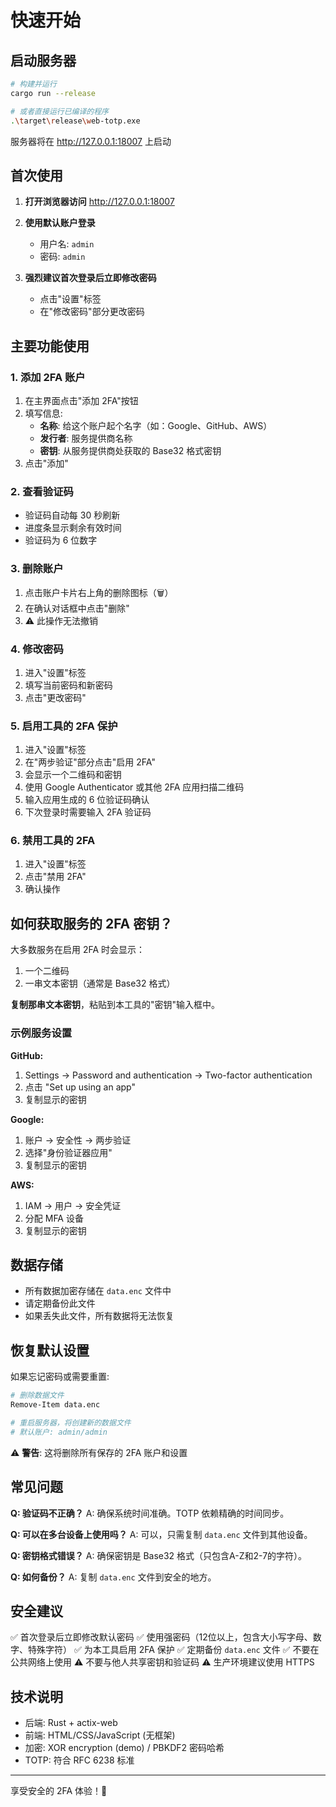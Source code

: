 # 快速开始

## 启动服务器

```bash
# 构建并运行
cargo run --release

# 或者直接运行已编译的程序
.\target\release\web-totp.exe
```

服务器将在 http://127.0.0.1:18007 上启动

## 首次使用

1. **打开浏览器访问** http://127.0.0.1:18007

2. **使用默认账户登录**
   - 用户名: `admin`
   - 密码: `admin`

3. **强烈建议首次登录后立即修改密码**
   - 点击"设置"标签
   - 在"修改密码"部分更改密码

## 主要功能使用

### 1. 添加 2FA 账户

1. 在主界面点击"添加 2FA"按钮
2. 填写信息:
   - **名称**: 给这个账户起个名字（如：Google、GitHub、AWS）
   - **发行者**: 服务提供商名称
   - **密钥**: 从服务提供商处获取的 Base32 格式密钥
3. 点击"添加"

### 2. 查看验证码

- 验证码自动每 30 秒刷新
- 进度条显示剩余有效时间
- 验证码为 6 位数字

### 3. 删除账户

1. 点击账户卡片右上角的删除图标（🗑️）
2. 在确认对话框中点击"删除"
3. ⚠️ 此操作无法撤销

### 4. 修改密码

1. 进入"设置"标签
2. 填写当前密码和新密码
3. 点击"更改密码"

### 5. 启用工具的 2FA 保护

1. 进入"设置"标签
2. 在"两步验证"部分点击"启用 2FA"
3. 会显示一个二维码和密钥
4. 使用 Google Authenticator 或其他 2FA 应用扫描二维码
5. 输入应用生成的 6 位验证码确认
6. 下次登录时需要输入 2FA 验证码

### 6. 禁用工具的 2FA

1. 进入"设置"标签
2. 点击"禁用 2FA"
3. 确认操作

## 如何获取服务的 2FA 密钥？

大多数服务在启用 2FA 时会显示：
1. 一个二维码
2. 一串文本密钥（通常是 Base32 格式）

**复制那串文本密钥**，粘贴到本工具的"密钥"输入框中。

### 示例服务设置

**GitHub:**
1. Settings → Password and authentication → Two-factor authentication
2. 点击 "Set up using an app"
3. 复制显示的密钥

**Google:**
1. 账户 → 安全性 → 两步验证
2. 选择"身份验证器应用"
3. 复制显示的密钥

**AWS:**
1. IAM → 用户 → 安全凭证
2. 分配 MFA 设备
3. 复制显示的密钥

## 数据存储

- 所有数据加密存储在 `data.enc` 文件中
- 请定期备份此文件
- 如果丢失此文件，所有数据将无法恢复

## 恢复默认设置

如果忘记密码或需要重置:
```bash
# 删除数据文件
Remove-Item data.enc

# 重启服务器，将创建新的数据文件
# 默认账户: admin/admin
```

⚠️ **警告**: 这将删除所有保存的 2FA 账户和设置

## 常见问题

**Q: 验证码不正确？**
A: 确保系统时间准确。TOTP 依赖精确的时间同步。

**Q: 可以在多台设备上使用吗？**
A: 可以，只需复制 `data.enc` 文件到其他设备。

**Q: 密钥格式错误？**
A: 确保密钥是 Base32 格式（只包含A-Z和2-7的字符）。

**Q: 如何备份？**
A: 复制 `data.enc` 文件到安全的地方。

## 安全建议

✅ 首次登录后立即修改默认密码
✅ 使用强密码（12位以上，包含大小写字母、数字、特殊字符）
✅ 为本工具启用 2FA 保护
✅ 定期备份 `data.enc` 文件
✅ 不要在公共网络上使用
⚠️ 不要与他人共享密钥和验证码
⚠️ 生产环境建议使用 HTTPS

## 技术说明

- 后端: Rust + actix-web
- 前端: HTML/CSS/JavaScript (无框架)
- 加密: XOR encryption (demo) / PBKDF2 密码哈希
- TOTP: 符合 RFC 6238 标准

---

享受安全的 2FA 体验！🔐

